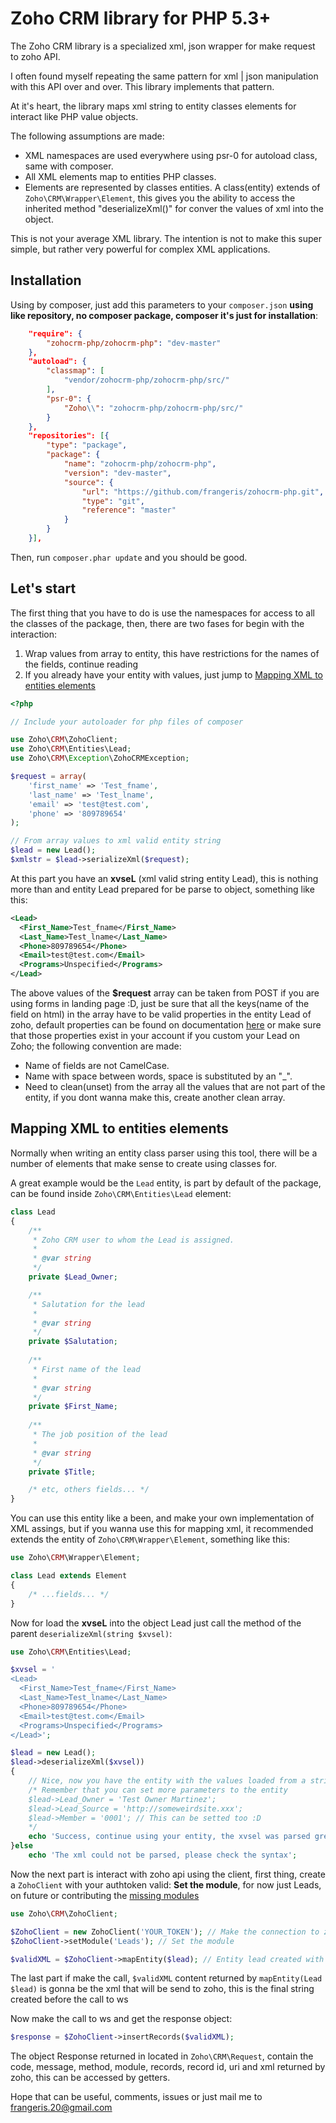 Zoho CRM library for PHP 5.3+
=============================

The Zoho CRM library is a specialized xml, json wrapper for make request to zoho API.

I often found myself repeating the same pattern for xml | json manipulation with this API over and over. This library implements that pattern.

At it's heart, the library maps xml string to entity classes elements for interact like PHP value objects.

The following assumptions are made:

* XML namespaces are used everywhere using psr-0 for autoload class, same with composer.
* All XML elements map to entities PHP classes.
* Elements are represented by classes entities. A class(entity) extends of `Zoho\CRM\Wrapper\Element`, this gives you the ability to access the inherited method "deserializeXml()" for conver the values of xml into the object.

This is not your average XML library. The intention is not to make this super
simple, but rather very powerful for complex XML applications.

Installation
------------

Using by composer, just add this parameters to your `composer.json` **using like repository, no composer package, composer it's just for installation**:
```json
	"require": {
		"zohocrm-php/zohocrm-php": "dev-master"
	},
	"autoload": {
		"classmap": [
			"vendor/zohocrm-php/zohocrm-php/src/"
		],	
		"psr-0": {
			"Zoho\\": "zohocrm-php/zohocrm-php/src/"
		}
	},	
	"repositories": [{
	    "type": "package",
	    "package": {
	        "name": "zohocrm-php/zohocrm-php",
	        "version": "dev-master",
	        "source": {
	            "url": "https://github.com/frangeris/zohocrm-php.git",
	            "type": "git",
	        	"reference": "master"
	        }
	    }
    }],	
```

Then, run `composer.phar update` and you should be good.

Let's start
-----------
The first thing that you have to do is use the namespaces for access to all the classes of the package, then, there are two fases for begin with the interaction:

1. Wrap values from array to entity, this have restrictions for the names of the fields, continue reading
2. If you already have your entity with values, just jump to [Mapping XML to entities elements](https://github.com/frangeris/zohocrm-php#mapping-xml-to-entities-elements)

```php
<?php

// Include your autoloader for php files of composer

use Zoho\CRM\ZohoClient;
use Zoho\CRM\Entities\Lead;
use Zoho\CRM\Exception\ZohoCRMException;

$request = array(
	'first_name' => 'Test_fname',
	'last_name' => 'Test_lname',
	'email' => 'test@test.com',
	'phone' => '809789654'
);

// From array values to xml valid entity string
$lead = new Lead();
$xmlstr = $lead->serializeXml($request);
```
At this part you have an **xvseL** (xml valid string entity Lead), this is nothing more than and entity Lead prepared for be parse to object, something like this:

```xml
<Lead>
  <First_Name>Test_fname</First_Name>
  <Last_Name>Test_lname</Last_Name>
  <Phone>809789654</Phone>
  <Email>test@test.com</Email>
  <Programs>Unspecified</Programs>
</Lead>
```

The above values of the **$request** array can be taken from POST if you are using forms in landing page :D, just be sure that all the keys(name of the field on html) in the array have to be valid properties in the entity Lead of zoho, default properties can be found on documentation [here](https://www.zoho.com/crm/help/api/modules-fields.html#Leads) or make sure that those properties exist in your account if you custom your Lead on Zoho; the following convention are made:

- Name of fields are not CamelCase.
- Name with space between words, space is substituted by an "_".
- Need to clean(unset) from the array all the values that are not part of the entity, if you dont wanna make this, create another clean array.


Mapping XML to entities elements
--------------------------------

Normally when writing an entity class parser using this tool, there will be a number of elements that make sense to create using classes for.

A great example would be the `Lead` entity, is part by default of the package, can be found inside `Zoho\CRM\Entities\Lead` element:

```php
class Lead
{
	/**
	 * Zoho CRM user to whom the Lead is assigned.
	 * 
	 * @var string
	 */
	private $Lead_Owner;

	/**
	 * Salutation for the lead
	 * 
	 * @var string
	 */	
	private $Salutation;
	
	/**
	 * First name of the lead
	 * 
	 * @var string
	 */	
	private $First_Name;
	
	/**
	 * The job position of the lead
	 * 
	 * @var string
	 */	
	private $Title;

	/* etc, others fields... */
}	
```

You can use this entity like a been, and make your own implementation of XML assings, but if you wanna use this for mapping xml, it recommended extends the entity of `Zoho\CRM\Wrapper\Element`, something like this:

```php
use Zoho\CRM\Wrapper\Element;

class Lead extends Element
{
	/* ...fields... */
}	
```

Now for load the **xvseL** into the object Lead just call the method of the parent `deserializeXml(string $xvsel)`:

```php
use Zoho\CRM\Entities\Lead;

$xvsel = '
<Lead>
  <First_Name>Test_fname</First_Name>
  <Last_Name>Test_lname</Last_Name>
  <Phone>809789654</Phone>
  <Email>test@test.com</Email>
  <Programs>Unspecified</Programs>
</Lead>';

$lead = new Lead();
$lead->deserializeXml($xvsel))
{
	// Nice, now you have the entity with the values loaded from a string, F**k yeah..!
	/* Remember that you can set more parameters to the entity
	$lead->Lead_Owner = 'Test Owner Martinez';
	$lead->Lead_Source = 'http://someweirdsite.xxx';
	$lead->Member = '0001'; // This can be setted too :D
	*/
	echo 'Success, continue using your entity, the xvsel was parsed great...!';
}else
	echo 'The xml could not be parsed, please check the syntax';

```
Now the next part is interact with zoho api using the client, first thing, create a `ZohoClient` with your authtoken valid: **Set the module**, for now just Leads, on future or contributing the [missing modules](https://www.zoho.com/crm/help/api/modules-fields.html)

```php
use Zoho\CRM\ZohoClient;

$ZohoClient = new ZohoClient('YOUR_TOKEN'); // Make the connection to zoho api
$ZohoClient->setModule('Leads'); // Set the module

$validXML = $ZohoClient->mapEntity($lead); // Entity lead created with $xvsel
```

The last part if make the call, `$validXML` content returned by `mapEntity(Lead $lead)` is gonna be the xml that will be send to zoho, this is the final string created before the call to ws

Now make the call to ws and get the response object:
```php
$response = $ZohoClient->insertRecords($validXML);
```

The object Response returned in located in `Zoho\CRM\Request`, contain the code, message, method, module, records, record id, uri and xml returned by zoho, this can be accessed by getters.

Hope that can be useful, comments, issues or just mail me to [frangeris.20@gmail.com](mailto:frangeris.20@gmail.com)






